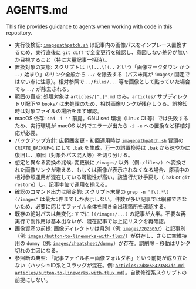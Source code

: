 # AGENTS.md

This file provides guidance to agents when working with code in this repository.

- 実行後検証: [`imagepathpatch.sh`](imagepathpatch.sh) は記事内の画像パスをインプレース置換するため、実行直後に `git diff` で全変更行を確認し、意図しない差分が無いか目視すること（特に大量記事一括時）。
- 置換対象の実態: スクリプトは `!\[...\](..` という「画像マークダウン かつ `../` 始まり」のリンク全般から `../` を除去する（パス末尾が `images/` 固定ではない点に注意）。相対参照で `../files/...` 等を画像として貼っていた場合でも `../` が除去される。
- 範囲の盲点: 処理対象は `articles/[^.]*.md` のみ。`articles/` サブディレクトリ配下や `books/` は未処理のため、相対画像リンクが残存しうる。誤検知時は対象ファイルの場所をまず確認。
- macOS 依存: `sed -i ''` 前提。GNU sed 環境（Linux CI 等）では失敗するため、実行環境が macOS 以外でエラーが出たら `-i -e` への置換など移植対応が必要。
- バックアップ方針: 広範囲変更・初回適用時は [`imagepathpatch.sh`](imagepathpatch.sh) 冒頭の `CREATE_BACKUP=1` にして `.bak` を生成。万一の誤置換時は `.bak` から速やかに復旧し、原因（対象外パス混入等）を切り分ける。
- 想定と異なる変換の兆候: 変更後に `/images/` 以外（例: `/files/`）へ変換された画像リンクが増える、もしくは画像が表示されなくなる場合、原稿中の相対参照運用が混在している可能性が高い。該当行だけ手戻し（`.bak` or `git restore`）し、記事単位で運用を揃える。
- 確認のコマンド出力は限定的: スクリプト末尾の `grep -n "!\[.*\](/images"` は最大5件までしか表示しない。件数が多い記事では網羅できないため、必要に応じてファイル全体を開き全出現箇所を確認する。
- 既存の絶対パスは無変化: すでに `](/images/...)` の記事が大半。不要な再実行で副作用は基本出ないが、混在記事では上記リスクを再確認。
- 画像資産の前提: 画像ディレクトリは月別（例: [`images/202505/`](images/202505)）と記事別（例: [`images/button-to-lineworks-with-flux/`](images/button-to-lineworks-with-flux)）が併存し、さらに空維持用の `dummy`（例: [`images/cheatsheet/dummy`](images/cheatsheet/dummy)）が存在。誤削除・移動はリンク切れの主因になる。
- 参照断の典型: 「記事ファイル名＝画像フォルダ名」という前提が成り立たない（ハッシュID系とスラッグが混在。例: [`articles/2d8e58423587dc.md`](articles/2d8e58423587dc.md), [`articles/button-to-lineworks-with-flux.md`](articles/button-to-lineworks-with-flux.md)）。自動修復系スクリプトの前提にしない。